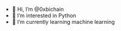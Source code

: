 - 👋 Hi, I’m @0xbichain
- 👀 I’m interested in Python
- 🌱 I’m currently learning machine learning

<!---
0xbichain/0xbichain is a ✨ special ✨ repository because its `README.md` (this file) appears on your GitHub profile.
You can click the Preview link to take a look at your changes.
--->
